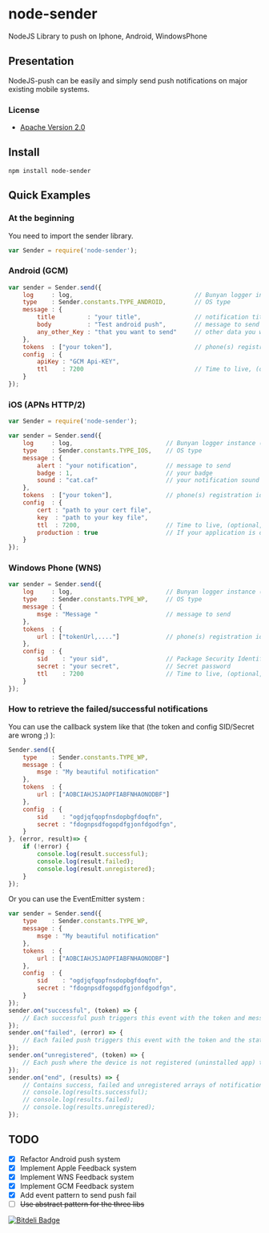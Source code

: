 node-sender
===========

NodeJS Library to push on Iphone, Android, WindowsPhone

## Presentation

NodeJS-push can be easily and simply send push notifications on major existing mobile systems.

### License

* [Apache Version 2.0](http://www.apache.org/licenses/LICENSE-2.0.html)

## Install

```
npm install node-sender
```

## Quick Examples 

### At the beginning

You need to import the sender library.

```javascript
var Sender = require('node-sender');
```

### Android (GCM)

```javascript
var sender = Sender.send({
    log     : log,                                  // Bunyan logger instance (optional)
    type    : Sender.constants.TYPE_ANDROID,        // OS type
    message : {
        title         : "your title",               // notification title 
        body          : "Test android push",        // message to send (optional)
        any_other_Key : "that you want to send"     // other data you want to send, see GCM's doc
    },
    tokens  : ["your token"],                       // phone(s) registration id(s)
    config  : {
        apiKey : "GCM Api-KEY",
        ttl    : 7200                               // Time to live, (optional, default = 3600 = 1h)
    }
});
```

### iOS (APNs HTTP/2)

```javascript
var Sender = require('node-sender');

var sender = Sender.send({
    log     : log,                          // Bunyan logger instance (optional)
    type    : Sender.constants.TYPE_IOS,    // OS type
    message : {
        alert : "your notification",        // message to send
        badge : 1,                          // your badge
        sound : "cat.caf"                   // your notification sound
    },
    tokens  : ["your token"],               // phone(s) registration id(s)
    config  : {
        cert : "path to your cert file",
        key  : "path to your key file",
        ttl  : 7200,                        // Time to live, (optional, default = 3600 = 1h)
        production : true                   // If your application is on the production APNS
    }
});
```

### Windows Phone (WNS)

```javascript
var sender = Sender.send({
    log     : log,                          // Bunyan logger instance (optional)
    type    : Sender.constants.TYPE_WP,     // OS type
    message : {
        msge : "Message "                   // message to send
    },
    tokens  : {
        url : ["tokenUrl,...."]             // phone(s) registration id(s)
    },
    config  : {
        sid    : "your sid",                // Package Security Identifier (SID)
        secret : "your secret",             // Secret password
        ttl    : 7200                       // Time to live, (optional, default = 3600 = 1h)
    }
});
```

### How to retrieve the failed/successful notifications

You can use the callback system like that (the token and config SID/Secret are wrong ;) ):

```javascript
Sender.send({
    type    : Sender.constants.TYPE_WP,
    message : {
        msge : "My beautiful notification"
    },
    tokens  : {
        url : ["AOBCIAHJSJAOPFIABFNHAONODBF"]
    },
    config  : {
        sid    : "ogdjqfqopfnsdopbgfdoqfn",
        secret : "fdognpsdfogopdfgjonfdgodfgn",
    }
}, (error, result)=> {
    if (!error) {
        console.log(result.successful);
        console.log(result.failed);
        console.log(result.unregistered);
    }
});
```

Or you can use the EventEmitter system :

```javascript
var sender = Sender.send({
    type    : Sender.constants.TYPE_WP,
    message : {
        msge : "My beautiful notification"
    },
    tokens  : {
        url : ["AOBCIAHJSJAOPFIABFNHAONODBF"]
    },
    config  : {
        sid    : "ogdjqfqopfnsdopbgfdoqfn",
        secret : "fdognpsdfogopdfgjonfdgodfgn",
    }
});
sender.on("successful", (token) => {
    // Each successful push triggers this event with the token and message_id.
});
sender.on("failed", (error) => {
    // Each failed push triggers this event with the token and the statusCode or error.
});
sender.on("unregistered", (token) => {
    // Each push where the device is not registered (uninstalled app) triggers this event instead of "failed" event.
});
sender.on("end", (results) => {
    // Contains success, failed and unregistered arrays of notifications responses data (if there are some).
    // console.log(results.successful);
    // console.log(results.failed);
    // console.log(results.unregistered);
});
```

## TODO

- [X] Refactor Android push system
- [X] Implement Apple Feedback system
- [X] Implement WNS Feedback system
- [X] Implement GCM Feedback system
- [X] Add event pattern to send push fail
- [ ] ~~Use abstract pattern for the three libs~~

[![Bitdeli Badge](https://d2weczhvl823v0.cloudfront.net/throrin19/node-sender/trend.png)](https://bitdeli.com/free "Bitdeli Badge")

